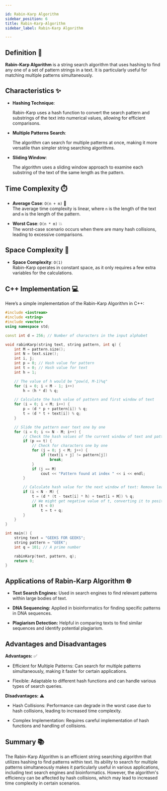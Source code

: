 ```yaml
---

id: Rabin-Karp Algorithm
sidebar_position: 6  
title: Rabin-Karp-Algorithm
sidebar_label: Rabin-Karp Algorithm 

---
```


## Definition 📖

**Rabin-Karp Algorithm** is a string search algorithm that uses hashing to find any one of a set of pattern strings in a text. It is particularly useful for matching multiple patterns simultaneously.

## Characteristics ✨

- **Hashing Technique**:

   Rabin-Karp uses a hash function to convert the search pattern and substrings of the text into numerical values, allowing for efficient comparisons.

- **Multiple Patterns Search**:

   The algorithm can search for multiple patterns at once, making it more versatile than simpler string searching algorithms.

- **Sliding Window**:

   The algorithm uses a sliding window approach to examine each substring of the text of the same length as the pattern.

## Time Complexity ⏱️

- **Average Case**: `O(n + m)` 🌟  
  The average time complexity is linear, where `n` is the length of the text and `m` is the length of the pattern.

- **Worst Case**: `O(n * m)` 💥  
  The worst-case scenario occurs when there are many hash collisions, leading to excessive comparisons.

## Space Complexity 💾

- **Space Complexity**: `O(1)`  
  Rabin-Karp operates in constant space, as it only requires a few extra variables for the calculations.

## C++ Implementation 💻

Here’s a simple implementation of the Rabin-Karp Algorithm in C++:

```cpp
#include <iostream>
#include <string>
#include <vector>
using namespace std;

const int d = 256; // Number of characters in the input alphabet

void rabinKarp(string text, string pattern, int q) {
    int M = pattern.size();
    int N = text.size();
    int i, j;
    int p = 0; // Hash value for pattern
    int t = 0; // Hash value for text
    int h = 1;

    // The value of h would be "pow(d, M-1)%q"
    for (i = 0; i < M - 1; i++)
        h = (h * d) % q;

    // Calculate the hash value of pattern and first window of text
    for (i = 0; i < M; i++) {
        p = (d * p + pattern[i]) % q;
        t = (d * t + text[i]) % q;
    }

    // Slide the pattern over text one by one
    for (i = 0; i <= N - M; i++) {
        // Check the hash values of the current window of text and pattern
        if (p == t) {
            // Check for characters one by one
            for (j = 0; j < M; j++) {
                if (text[i + j] != pattern[j])
                    break;
            }
            if (j == M)
                cout << "Pattern found at index " << i << endl;
        }

        // Calculate hash value for the next window of text: Remove leading digit and add trailing digit
        if (i < N - M) {
            t = (d * (t - text[i] * h) + text[i + M]) % q;
            // We might get negative value of t, converting it to positive
            if (t < 0)
                t = t + q;
        }
    }
}

int main() {
    string text = "GEEKS FOR GEEKS";
    string pattern = "GEEK";
    int q = 101; // A prime number

    rabinKarp(text, pattern, q);
    return 0;
}
```
## Applications of Rabin-Karp Algorithm 🌐
- **Text Search Engines:**
      Used in search engines to find relevant patterns within large bodies of text.

- **DNA Sequencing:**
      Applied in bioinformatics for finding specific patterns in DNA sequences.

- **Plagiarism Detection:**
      Helpful in comparing texts to find similar sequences and identify potential plagiarism.

## Advantages and Disadvantages
**Advantages:** ✅
- Efficient for Multiple Patterns:
    Can search for multiple patterns simultaneously, making it faster for certain applications.

- Flexible:
    Adaptable to different hash functions and can handle various types of search queries.

**Disadvantages:** ⚠️
- Hash Collisions:
    Performance can degrade in the worst case due to hash collisions, leading to increased time complexity.

- Complex Implementation:
    Requires careful implementation of hash functions and handling of collisions.

## Summary 📚
The Rabin-Karp Algorithm is an efficient string searching algorithm that utilizes hashing to find patterns within text. 
Its ability to search for multiple patterns simultaneously makes it particularly useful in various applications, including text search engines and bioinformatics. 
However, the algorithm's efficiency can be affected by hash collisions, which may lead to increased time complexity in certain scenarios.
